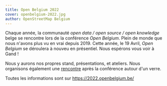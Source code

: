```yaml
---
title: Open Belgium 2022
cover: openbelgium-2022.jpg
author: OpenStreetMap Belgium
---
```


Chaque année, la communauté *open data / open source / open knowledge* belge se rencontre lors de la conférence *Open Belgium*. Plein de monde que nous n'avons plus vu en vrai depuis 2019. Cette année, le 19 Avril, *Open Belgium* se déroulera à nouveu en présentiel. Nous espérons vous voir à Gand !

Nous y aurons nos propres stand, présentations, et ateliers. Nous organisons également une [rencontre](https://www.meetup.com/OpenStreetMap-Belgium/events/284091798/) après la conférence autour d'un verre.

Toutes les informations sont sur <https://2022.openbelgium.be/>
